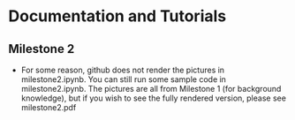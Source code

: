 # Documentation and Tutorials

## Milestone 2
- For some reason, github does not render the pictures in milestone2.ipynb. You can still run some sample code in milestone2.ipynb. The pictures are all from Milestone 1 (for background knowledge), but if you wish to see the fully rendered version, please see milestone2.pdf
